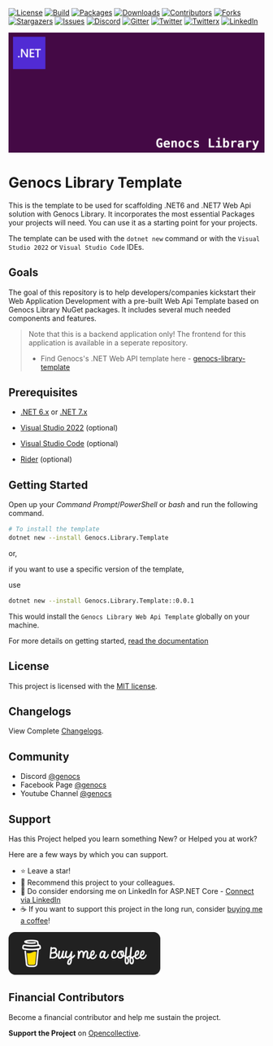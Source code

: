 <!-- PROJECT SHIELDS -->
[![License][license-shield]][license-url]
[![Build][build-shield]][build-url]
[![Packages][package-shield]][package-url]
[![Downloads][downloads-shield]][downloads-url]
[![Contributors][contributors-shield]][contributors-url]
[![Forks][forks-shield]][forks-url]
[![Stargazers][stars-shield]][stars-url]
[![Issues][issues-shield]][issues-url]
[![Discord][discord-shield]][discord-url]
[![Gitter][gitter-shield]][gitter-url]
[![Twitter][twitter-shield]][twitter-url]
[![Twitterx][twitterx-shield]][twitterx-url]
[![LinkedIn][linkedin-shield]][linkedin-url]

[license-shield]: https://img.shields.io/github/license/Genocs/genocs-library-template?color=2da44e&style=flat-square
[license-url]: https://github.com/Genocs/genocs-library-template/blob/main/LICENSE
[build-shield]: https://github.com/Genocs/genocs-library-template/actions/workflows/build_and_test.yml/badge.svg?branch=main
[build-url]: https://github.com/Genocs/genocs-library-template/actions/workflows/build_and_test.yml
[package-shield]: https://img.shields.io/badge/nuget-v.1.0.0-blue?&label=latests&logo=nuget
[package-url]: https://github.com/Genocs/genocs-library-template/actions/workflows/build_and_test.yml
[downloads-shield]: https://img.shields.io/nuget/dt/Genocs.Library.Template.svg?color=2da44e&label=downloads&logo=nuget
[downloads-url]: https://www.nuget.org/packages/Genocs.Library.Template
[contributors-shield]: https://img.shields.io/github/contributors/Genocs/genocs-library-template.svg?style=flat-square
[contributors-url]: https://github.com/Genocs/genocs-library-template/graphs/contributors
[forks-shield]: https://img.shields.io/github/forks/Genocs/genocs-library-template?style=flat-square
[forks-url]: https://github.com/Genocs/genocs-library-template/network/members
[stars-shield]: https://img.shields.io/github/stars/Genocs/genocs-library-template.svg?style=flat-square
[stars-url]: https://img.shields.io/github/stars/Genocs/genocs-library-template?style=flat-square
[issues-shield]: https://img.shields.io/github/issues/Genocs/genocs-library-template?style=flat-square
[issues-url]: https://github.com/Genocs/genocs-library-template/issues
[discord-shield]: https://img.shields.io/discord/1106846706512953385?color=%237289da&label=Discord&logo=discord&logoColor=%237289da&style=flat-square
[discord-url]: https://discord.com/invite/fWwArnkV
[gitter-shield]: https://img.shields.io/badge/chat-on%20gitter-blue.svg
[gitter-url]: https://gitter.im/genocs/
[twitter-shield]: https://img.shields.io/twitter/follow/genocs?color=1DA1F2&label=Twitter&logo=Twitter&style=flat-square
[twitter-url]: https://twitter.com/genocs
[linkedin-shield]: https://img.shields.io/badge/-LinkedIn-black.svg?style=flat-square&logo=linkedin&colorB=555
[linkedin-url]: https://www.linkedin.com/in/giovanni-emanuele-nocco-b31a5169/
[twitterx-shield]: https://img.shields.io/twitter/url/https/twitter.com/genocs.svg?style=social
[twitterx-url]: https://twitter.com/genocs


<p align="center">
    <img src="https://raw.githubusercontent.com/Genocs/genocs-library-template/main/assets/genocs-library-logo.png" alt="icon">
</p>

# Genocs Library Template 
This is the template to be used for scaffolding .NET6 and .NET7 Web Api solution with Genocs Library. It incorporates the most essential Packages your projects will need. You can use it as a starting point for your projects.

The template can be used with the `dotnet new` command or with the `Visual Studio 2022` or `Visual Studio Code` IDEs.


## Goals

The goal of this repository is to help developers/companies kickstart their Web Application Development with a pre-built Web Api Template based on Genocs Library NuGet packages. It includes several much needed components and features.

> Note that this is a backend application only! The frontend for this application is available in a seperate repository. 
> - Find Genocs's .NET Web API template here - [genocs-library-template](https://github.com/Genocs/genocs-library-template)

## Prerequisites
- [.NET 6.x](https://dotnet.microsoft.com/download/dotnet/6.0) or [.NET 7.x](https://dotnet.microsoft.com/download/dotnet/7.0)

- [Visual Studio 2022](https://visualstudio.microsoft.com/vs/preview/vs2022/) (optional)
- [Visual Studio Code](https://code.visualstudio.com/download) (optional)

- [Rider](https://www.jetbrains.com/rider/) (optional)


## Getting Started

Open up your *Command Prompt*/*PowerShell* or *bash* and run the following command.

``` bash
# To install the template
dotnet new --install Genocs.Library.Template
```

or, 

if you want to use a specific version of the template, 

use

``` bash
dotnet new --install Genocs.Library.Template::0.0.1
```

This would install the `Genocs Library Web Api Template` globally on your machine.

For more details on getting started, [read the documentation](https://genocs-blog.netlify.app/library/)


## License

This project is licensed with the [MIT license](LICENSE).

## Changelogs

View Complete [Changelogs](https://github.com/Genocs/genocs-library-template/blob/main/CHANGELOG.md).

## Community

- Discord [@genocs](https://discord.com/invite/fWwArnkV)
- Facebook Page [@genocs](https://facebook.com/Genocs)
- Youtube Channel [@genocs](https://youtube.com/c/genocs)


## Support

Has this Project helped you learn something New? or Helped you at work?

Here are a few ways by which you can support.

- ⭐ Leave a star!
- 🥇 Recommend this project to your colleagues.
- 🦸 Do consider endorsing me on LinkedIn for ASP.NET Core - [Connect via LinkedIn](https://www.linkedin.com/in/giovanni-emanuele-nocco-b31a5169/) 
- ☕ If you want to support this project in the long run, consider [buying me a coffee](https://www.buymeacoffee.com/genocs)!
  

[![buy-me-a-coffee](https://raw.githubusercontent.com/Genocs/genocs-library-template/main/assets/buy-me-a-coffee.png "buy me a coffee")](https://www.buymeacoffee.com/genocs)


## Financial Contributors

Become a financial contributor and help me sustain the project.

**Support the Project** on [Opencollective](https://opencollective.com/genocs).
